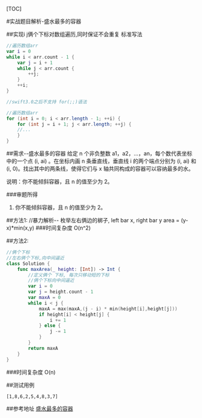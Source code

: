 [TOC]

#实战题目解析-盛水最多的容器

##实现i j俩个下标对数组遍历,同时保证不会重复 
标准写法
```swift
//遍历数组arr
var i = 0
while i < arr.count - 1 {
	var j = i + 1
	while j < arr.count {
		++j;
	}
	++i;
}

//swift3.0之后不支持 for(;;)语法
```

```java
//遍历数组arr
for (int i = 0; i < arr.length - 1; ++i) {
	for (int j = i + 1; j < arr.length; ++j) {
	//...
	}
}
```

##需求--盛水最多的容器
给定 n 个非负整数 a1，a2，...，an，每个数代表坐标中的一个点 (i, ai) 。在坐标内画 n 条垂直线，垂直线 i 的两个端点分别为 (i, ai) 和 (i, 0)。找出其中的两条线，使得它们与 x 轴共同构成的容器可以容纳最多的水。

说明：你不能倾斜容器，且 n 的值至少为 2。

###审题所得
1. 你不能倾斜容器，且 n 的值至少为 2。

##方法1:
//暴力解析-- 枚举左右俩边的梆子, left bar x, right bar y  area =  (y-x)*min(x,y)
###时间复杂度
O(n^2)

##方法2:
```swift
//俩个下标
//左右俩个下标,向中间逼近
class Solution {
    func maxArea(_ height: [Int]) -> Int {
        //定义俩个 下标, 每次只移动短的下标
        //俩个下标向中间逼近
        var i = 0
        var j = height.count - 1
        var maxA = 0
        while i < j {
            maxA = max(maxA,(j - i) * min(height[i],height[j]))
            if height[i] < height[j] {
                i += 1
            } else {
                j -= 1
            } 
        }
        return maxA
    }
}
```
###时间复杂度
O(n)

##测试用例
```
[1,8,6,2,5,4,8,3,7]
```

##参考地址
[盛水最多的容器](https://leetcode-cn.com/problems/container-with-most-water/)
